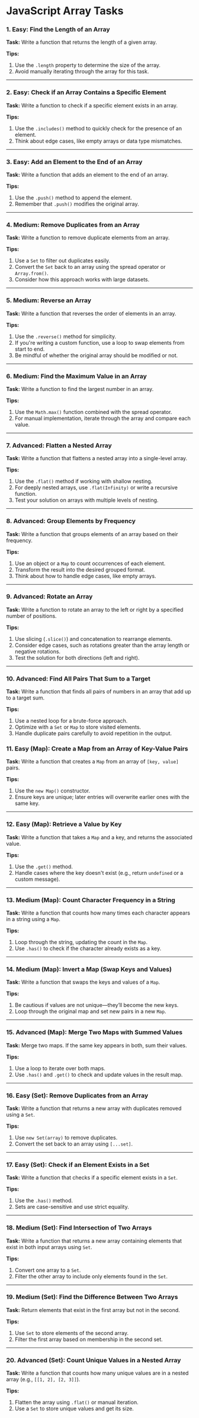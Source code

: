 # JavaScript Array Tasks

### 1. **Easy: Find the Length of an Array**  
**Task:** Write a function that returns the length of a given array.  

**Tips:**  
1. Use the `.length` property to determine the size of the array.  
2. Avoid manually iterating through the array for this task.

---

### 2. **Easy: Check if an Array Contains a Specific Element**  
**Task:** Write a function to check if a specific element exists in an array.  

**Tips:**  
1. Use the `.includes()` method to quickly check for the presence of an element.  
2. Think about edge cases, like empty arrays or data type mismatches.

---

### 3. **Easy: Add an Element to the End of an Array**  
**Task:** Write a function that adds an element to the end of an array.  

**Tips:**  
1. Use the `.push()` method to append the element.  
2. Remember that `.push()` modifies the original array.

---

### 4. **Medium: Remove Duplicates from an Array**  
**Task:** Write a function to remove duplicate elements from an array.  

**Tips:**  
1. Use a `Set` to filter out duplicates easily.  
2. Convert the `Set` back to an array using the spread operator or `Array.from()`.  
3. Consider how this approach works with large datasets.

---

### 5. **Medium: Reverse an Array**  
**Task:** Write a function that reverses the order of elements in an array.  

**Tips:**  
1. Use the `.reverse()` method for simplicity.  
2. If you're writing a custom function, use a loop to swap elements from start to end.  
3. Be mindful of whether the original array should be modified or not.

---

### 6. **Medium: Find the Maximum Value in an Array**  
**Task:** Write a function to find the largest number in an array.  

**Tips:**  
1. Use the `Math.max()` function combined with the spread operator.  
2. For manual implementation, iterate through the array and compare each value.  

---

### 7. **Advanced: Flatten a Nested Array**  
**Task:** Write a function that flattens a nested array into a single-level array.  

**Tips:**  
1. Use the `.flat()` method if working with shallow nesting.  
2. For deeply nested arrays, use `.flat(Infinity)` or write a recursive function.  
3. Test your solution on arrays with multiple levels of nesting.

---

### 8. **Advanced: Group Elements by Frequency**  
**Task:** Write a function that groups elements of an array based on their frequency.  

**Tips:**  
1. Use an object or a `Map` to count occurrences of each element.  
2. Transform the result into the desired grouped format.  
3. Think about how to handle edge cases, like empty arrays.

---

### 9. **Advanced: Rotate an Array**  
**Task:** Write a function to rotate an array to the left or right by a specified number of positions.  

**Tips:**  
1. Use slicing (`.slice()`) and concatenation to rearrange elements.  
2. Consider edge cases, such as rotations greater than the array length or negative rotations.  
3. Test the solution for both directions (left and right).

---

### 10. **Advanced: Find All Pairs That Sum to a Target**  
**Task:** Write a function that finds all pairs of numbers in an array that add up to a target sum.  

**Tips:**  
1. Use a nested loop for a brute-force approach.  
2. Optimize with a `Set` or `Map` to store visited elements.  
3. Handle duplicate pairs carefully to avoid repetition in the output.

### 11. **Easy (Map): Create a Map from an Array of Key-Value Pairs**  
**Task:** Write a function that creates a `Map` from an array of `[key, value]` pairs.

**Tips:**  
1. Use the `new Map()` constructor.  
2. Ensure keys are unique; later entries will overwrite earlier ones with the same key.  

---

### 12. **Easy (Map): Retrieve a Value by Key**  
**Task:** Write a function that takes a `Map` and a key, and returns the associated value.

**Tips:**  
1. Use the `.get()` method.  
2. Handle cases where the key doesn't exist (e.g., return `undefined` or a custom message).

---

### 13. **Medium (Map): Count Character Frequency in a String**  
**Task:** Write a function that counts how many times each character appears in a string using a `Map`.

**Tips:**  
1. Loop through the string, updating the count in the `Map`.  
2. Use `.has()` to check if the character already exists as a key.

---

### 14. **Medium (Map): Invert a Map (Swap Keys and Values)**  
**Task:** Write a function that swaps the keys and values of a `Map`.

**Tips:**  
1. Be cautious if values are not unique—they’ll become the new keys.  
2. Loop through the original map and set new pairs in a new `Map`.

---

### 15. **Advanced (Map): Merge Two Maps with Summed Values**  
**Task:** Merge two maps. If the same key appears in both, sum their values.

**Tips:**  
1. Use a loop to iterate over both maps.  
2. Use `.has()` and `.get()` to check and update values in the result map.

---

### 16. **Easy (Set): Remove Duplicates from an Array**  
**Task:** Write a function that returns a new array with duplicates removed using a `Set`.

**Tips:**  
1. Use `new Set(array)` to remove duplicates.  
2. Convert the set back to an array using `[...set]`.

---

### 17. **Easy (Set): Check if an Element Exists in a Set**  
**Task:** Write a function that checks if a specific element exists in a `Set`.

**Tips:**  
1. Use the `.has()` method.  
2. Sets are case-sensitive and use strict equality.

---

### 18. **Medium (Set): Find Intersection of Two Arrays**  
**Task:** Write a function that returns a new array containing elements that exist in both input arrays using `Set`.

**Tips:**  
1. Convert one array to a `Set`.  
2. Filter the other array to include only elements found in the `Set`.

---

### 19. **Medium (Set): Find the Difference Between Two Arrays**  
**Task:** Return elements that exist in the first array but not in the second.

**Tips:**  
1. Use `Set` to store elements of the second array.  
2. Filter the first array based on membership in the second set.

---

### 20. **Advanced (Set): Count Unique Values in a Nested Array**  
**Task:** Write a function that counts how many unique values are in a nested array (e.g., `[[1, 2], [2, 3]]`).

**Tips:**  
1. Flatten the array using `.flat()` or manual iteration.  
2. Use a `Set` to store unique values and get its size.